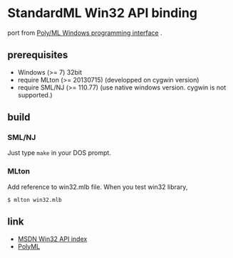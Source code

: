 
StandardML Win32 API binding
===============================================

port from [Poly/ML Windows programming interface](http://www.polyml.org/docs/Windows.html) .


## prerequisites

- Windows (>= 7) 32bit
- require MLton (>= 20130715) (developped on cygwin version)
- require SML/NJ (>= 110.77) (use native windows version. cygwin is not supported.)


## build

### SML/NJ

Just type `make` in your DOS prompt.


### MLton

Add reference to win32.mlb file.
When you test win32 library,

```
$ mlton win32.mlb
```


## link

- [MSDN Win32 API index](http://msdn.microsoft.com/en-us/library/windows/desktop/ff818516%28v=vs.85%29.aspx "MSDN")
- [PolyML](http://www.polyml.org/docs/Windows.html "PolyML")

